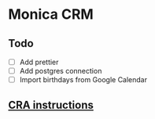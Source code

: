 # Monica CRM

## Todo
- [ ] Add prettier
- [ ] Add postgres connection
- [ ] Import birthdays from Google Calendar

## [CRA instructions](./CRA_README.md)

